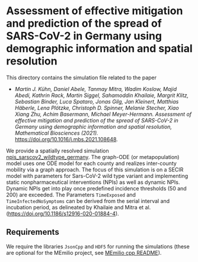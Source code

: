 # Assessment of effective mitigation and prediction of the spread of SARS-CoV-2 in Germany using demographic information and spatial resolution #

This directory contains the simulation file related to the paper

- _Martin J. Kühn, Daniel Abele, Tanmay Mitra, Wadim Koslow, Majid Abedi, Kathrin Rack, Martin Siggel, Sahamoddin Khailaie, Margrit Klitz, Sebastian Binder, Luca Spataro, Jonas Gilg, Jan Kleinert, Matthias Häberle, Lena Plötzke, Christoph D. Spinner, Melanie Stecher, Xiao Xiang Zhu, Achim Basermann, Michael Meyer-Hermann. Assessment of effective mitigation and prediction of the spread of
SARS-CoV-2 in Germany using demographic information and spatial
resolution, Mathematical Biosciences (2021)._ 
https://doi.org/10.1016/j.mbs.2021.108648.


We provide a spatially resolved simulation [npis_sarscov2_wildtype_germany](npis_sarscov2_wildtype_germany.cpp). 
The graph-ODE (or metapopulation) model uses one ODE model for each county and realizes inter-county mobility via a graph approach.
The focus of this simulation is on a SECIR model with parameters for Sars-CoV-2 wild type variant and
implementing static nonpharmaceutical interventions (NPIs) as well as dynamic NPIs. Dynamic NPIs
get into play once predefined incidence thresholds (50 and 200) are exceeded.
The Parameters `TimeExposed` and `TimeInfectedNoSymptoms` can be derived from the serial interval and incubation period, as delineated by Khailaie and Mitra et al. (https://doi.org/10.1186/s12916-020-01884-4).

## Requirements
We require the libraries `JsonCpp` and `HDF5` for running the simulations (these are optional for the MEmilio project, see [MEmilio cpp README](https://github.com/SciCompMod/memilio/blob/main/cpp/README.md)).
